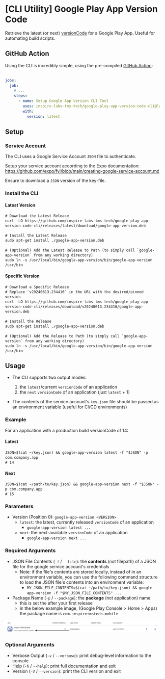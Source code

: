 # [CLI Utility] Google Play App Version Code

Retrieve the latest (or next) [versionCode](https://developer.android.com/studio/publish/versioning#versioningsettings) for a Google Play App. Useful for automating build scripts.

## GitHub Action

Using the CLI is incredibly simple, using the pre-compiled [GitHub Action](https://github.com/marketplace/actions/setup-google-app-version-cli-tool):

```yaml

jobs:
  job:
    # ...
    steps:
      - name: Setup Google App Version CLI Tool
        uses: inspire-labs-tms-tech/google-play-app-version-code-cli@latest
        with:
          version: latest
```

## Setup

### Service Account

The CLI uses a Google Service Account `JSON` file to authenticate. 

Setup your service account according to the Expo documentation: https://github.com/expo/fyi/blob/main/creating-google-service-account.md

Ensure to download a `JSON` version of the key-file.

### Install the CLI

#### Latest Version

```shell
# Download the Latest Release
curl -LO https://github.com/inspire-labs-tms-tech/google-play-app-version-code-cli/releases/latest/download/google-app-version.deb

# Install the Latest Release
sudo apt-get install ./google-app-version.deb

# (Optional) Add the Latest Release to Path (to simply call `google-app-version` from any working directory)
sudo ln -s /usr/local/bin/google-app-version/bin/google-app-version /usr/bin
```

#### Specific Version

```shell
# Download a Specific Release
# Replace `v20240613.234416` in the URL with the desired/pinned version
curl -LO https://github.com/inspire-labs-tms-tech/google-play-app-version-code-cli/releases/download/v20240613.234416/google-app-version.deb

# Install the Release
sudo apt-get install ./google-app-version.deb

# (Optional) Add the Release to Path (to simply call `google-app-version` from any working directory)
sudo ln -s /usr/local/bin/google-app-version/bin/google-app-version /usr/bin
```

## Usage

- The CLI supports two output modes:

  1. the `latest`/current `versionCode` of an application
  2. the `next` `versionCode` of an application (just `latest` + 1)

- The contents of the service account's `key.json` file should be passed as an environment variable (useful for CI/CD environments)

### Example

For an application with a production build versionCode of 14:

#### Latest

```shell
JSON=$(cat ~/key.json) && google-app-version latest -f "$JSON" -p com.company.app
# 14
```

#### Next

```shell
JSON=$(cat ~/path/to/key.json) && google-app-version next -f "$JSON" -p com.company.app
# 15
```

### Parameters

- Version (Position 0): `google-app-version <VERSION>`
  - `latest`: the latest, currently released `versionCode` of an application
    - `google-app-version latest ...`
  - `next`: the next-available `versionCode` of an application
    - `google-app-version next ...`

### Required Arguments

- JSON File Contents (`-f` / `--file`): the **contents** (not filepath) of a JSON file for the google service account's credentials
  - Note: if the file's contents are stored locally, instead of in an environment variable, you can use the following command structure to load the JSON file's contents into an environment variable:
    - `MY_JSON_FILE_CONTENTS=$(cat ~/path/to/key.json) && google-app-version -f "$MY_JSON_FILE_CONTENTS" ...`
- Package Name (`-p` / `--package`): the **package** (not application) name
  - this is set the after your first release
  - in the below example image, (Google Play Console > Home > Apps) the package name is `com.inspiretmstech.mobile`

![](./docs/package-name.png)

### Optional Arguments

- Verbose Output (`-v` / `--verbose`): print debug-level information to the console
- Help (`-h` / `--help`): print full documentation and exit
- Version (`-V` / `--version`): print the CLI version and exit

